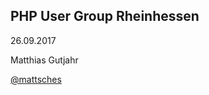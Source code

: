 ## PHP User Group Rheinhessen

26.09.2017

Matthias Gutjahr

[@mattsches](https://twitter.com/mattsches)
